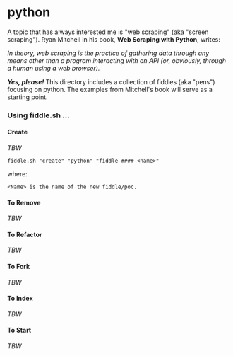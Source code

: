 python
======

A topic that has always interested me is "web scraping" (aka "screen scraping").  Ryan Mitchell in his book,
**Web Scraping with Python**, writes:

_In theory, web scraping is the practice of gathering data through any means other than a program interacting
with an API (or, obviously, through a human using a web browser)._

**_Yes, please!_**  This directory includes a collection of fiddles (aka "pens") focusing on python.  The examples
from Mitchell's book will serve as a starting point.


### Using fiddle.sh ...

#### Create

_TBW_

    fiddle.sh "create" "python" "fiddle-####-<name>"

where:

    <Name> is the name of the new fiddle/poc.


#### To Remove

_TBW_

#### To Refactor

_TBW_

#### To Fork

_TBW_

#### To Index

_TBW_

#### To Start

_TBW_
